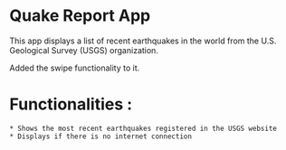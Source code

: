 Quake Report App
===================================

This app displays a list of recent earthquakes in the world
from the U.S. Geological Survey (USGS) organization.

Added the swipe functionality to it.

Functionalities :
=====================
	* Shows the most recent earthquakes registered in the USGS website
	* Displays if there is no internet connection

